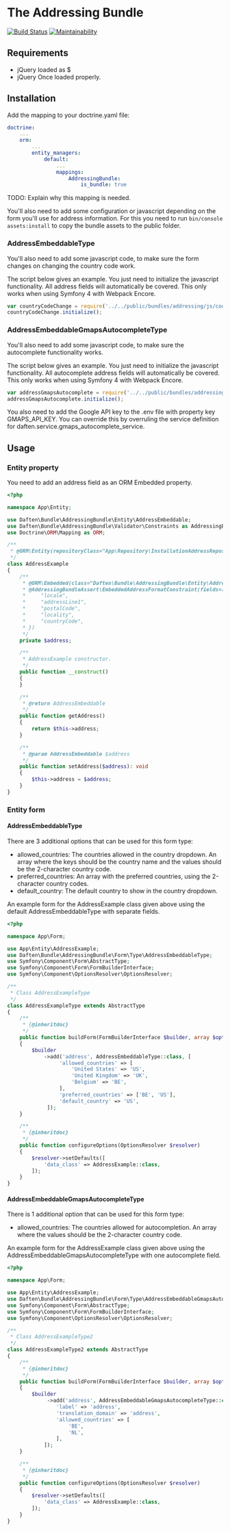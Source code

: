 # The Addressing Bundle

[![Build Status](https://travis-ci.org/daften/addressing-bundle.svg?branch=develop)](https://travis-ci.org/daften/addressing-bundle)
[![Maintainability](https://api.codeclimate.com/v1/badges/c8d0411c6ae51c1f1119/maintainability)](https://codeclimate.com/github/daften/addressing-bundle/maintainability)

## Requirements

* jQuery loaded as $
* jQuery Once loaded properly.

## Installation

Add the mapping to your doctrine.yaml file:

```yaml
doctrine:
    ...
    orm:
        ...
        entity_managers:
            default:
                ...
                mappings:
                    AddressingBundle:
                        is_bundle: true
```

TODO: Explain why this mapping is needed.

You'll also need to add some configuration or javascript depending on the form you'll use for address information. For
this you need to run `bin/console assets:install` to copy the bundle assets to the public folder.

### AddressEmbeddableType

You'll also need to add some javascript code, to make sure the form changes on
changing the country code work.

The script below gives an example. You just need to initialize the javascript functionality. All address fields will
automatically be covered. This only works when using Symfony 4 with Webpack Encore.

```javascript
var countryCodeChange = require('../../public/bundles/addressing/js/countryCodeChange');
countryCodeChange.initialize();
```

### AddressEmbeddableGmapsAutocompleteType

You'll also need to add some javascript code, to make sure the autocomplete functionality works.

The script below gives an example. You just need to initialize the javascript functionality. All autocomplete address
fields will automatically be covered. This only works when using Symfony 4 with Webpack Encore.

```javascript
var addressGmapsAutocomplete = require('../../public/bundles/addressing/js/addressGmapsAutocomplete');
addressGmapsAutocomplete.initialize();
```

You also need to add the Google API key to the .env file with property key GMAPS_API_KEY. You can override this by
overruling the service definition for daften.service.gmaps_autocomplete_service.

## Usage

### Entity property

You need to add an address field as an ORM Embedded property.

```php
<?php

namespace App\Entity;

use Daften\Bundle\AddressingBundle\Entity\AddressEmbeddable;
use Daften\Bundle\AddressingBundle\Validator\Constraints as AddressingBundleAssert;
use Doctrine\ORM\Mapping as ORM;

/**
 * @ORM\Entity(repositoryClass="App\Repository\InstallationAddressRepository")
 */
class AddressExample
{
    /**
     * @ORM\Embedded(class="Daften\Bundle\AddressingBundle\Entity\AddressEmbeddable")
     * @AddressingBundleAssert\EmbeddedAddressFormatConstraint(fields={
     *     "locale",
     *     "addressLine1",
     *     "postalCode",
     *     "locality",
     *     "countryCode",
     * })
     */
    private $address;

    /**
     * AddressExample constructor.
     */
    public function __construct()
    {
    }

    /**
     * @return AddressEmbeddable
     */
    public function getAddress()
    {
        return $this->address;
    }

    /**
     * @param AddressEmbeddable $address
     */
    public function setAddress($address): void
    {
        $this->address = $address;
    }
}
```

### Entity form

#### AddressEmbeddableType

There are 3 additional options that can be used for this form type:

* allowed_countries: The countries allowed in the country dropdown. An array where the keys should be the country name
  and the values should be the 2-character country code.
* preferred_countries: An array with the preferred countries, using the 2-character country codes.
* default_country: The default country to show in the country dropdown.

An example form for the AddressExample class given above using the default AddressEmbeddableType with separate fields.

```php
<?php

namespace App\Form;

use App\Entity\AddressExample;
use Daften\Bundle\AddressingBundle\Form\Type\AddressEmbeddableType;
use Symfony\Component\Form\AbstractType;
use Symfony\Component\Form\FormBuilderInterface;
use Symfony\Component\OptionsResolver\OptionsResolver;

/**
 * Class AddressExampleType
 */
class AddressExampleType extends AbstractType
{
    /**
     * {@inheritdoc}
     */
    public function buildForm(FormBuilderInterface $builder, array $options)
    {
        $builder
            ->add('address', AddressEmbeddableType::class, [
                 'allowed_countries' => [
                     'United States' => 'US',
                     'United Kingdom' => 'UK',
                     'Belgium' => 'BE',
                 ],
                 'preferred_countries' => ['BE', 'US'],
                 'default_country' => 'US',
             ]);
    }

    /**
     * {@inheritdoc}
     */
    public function configureOptions(OptionsResolver $resolver)
    {
        $resolver->setDefaults([
            'data_class' => AddressExample::class,
        ]);
    }
}
```

#### AddressEmbeddableGmapsAutocompleteType

There is 1 additional option that can be used for this form type:

* allowed_countries: The countries allowed for autocompletion. An array where the values should be the 2-character
  country code.

An example form for the AddressExample class given above using the AddressEmbeddableGmapsAutocompleteType with one
autocomplete field.

```php
<?php

namespace App\Form;

use App\Entity\AddressExample;
use Daften\Bundle\AddressingBundle\Form\Type\AddressEmbeddableGmapsAutocompleteType;
use Symfony\Component\Form\AbstractType;
use Symfony\Component\Form\FormBuilderInterface;
use Symfony\Component\OptionsResolver\OptionsResolver;

/**
 * Class AddressExampleType2
 */
class AddressExampleType2 extends AbstractType
{
    /**
     * {@inheritdoc}
     */
    public function buildForm(FormBuilderInterface $builder, array $options)
    {
        $builder
             ->add('address', AddressEmbeddableGmapsAutocompleteType::class, [
                'label' => 'address',
                'translation_domain' => 'address',
                'allowed_countries' => [
                    'BE',
                    'NL',
                ],
            ]);
    }

    /**
     * {@inheritdoc}
     */
    public function configureOptions(OptionsResolver $resolver)
    {
        $resolver->setDefaults([
            'data_class' => AddressExample::class,
        ]);
    }
}
```
